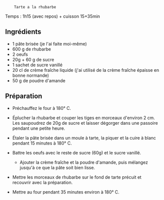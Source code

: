 		Tarte a la rhubarbe

Temps : 1h15 (avec repos) + cuisson 15+35min

## Ingrédients
* 1 pâte brisée (je l'ai faite moi-même)
* 600 g de rhubarbe
* 2 oeufs
* 20g + 60 g de sucre
* 1 sachet de sucre vanillé
* 20 cl de crème fraîche liquide (j'ai utilisé de la crème fraîche épaisse en bonne normande)
* 50 g de poudre d'amande


## Préparation
* Préchauffez le four à 180° C.

* Éplucher la rhubarbe et couper les tiges en morceaux d'environ 2 cm. 
  Les saupoudrez de 20g de sucre et laisser dégorger dans une passoire pendant une petite heure.

* Étaler la pâte brisée dans un moule à tarte, la piquer et la cuire à blanc pendant 15 minutes à 180° C.

* Battre les oeufs avec le reste de sucre (60g) et le sucre vanillé. 
  * Ajouter la crème fraîche et la poudre d'amande, puis mélangez jusqu'à ce que la pâte soit bien lisse.

* Mettre les morceaux de rhubarbe sur le fond de tarte précuit et recouvrir avec la préparation.

* Mettre au four pendant 35 minutes environ à 180° C.



<!-- Source : M-E. O. 2021-aug-10 -->

